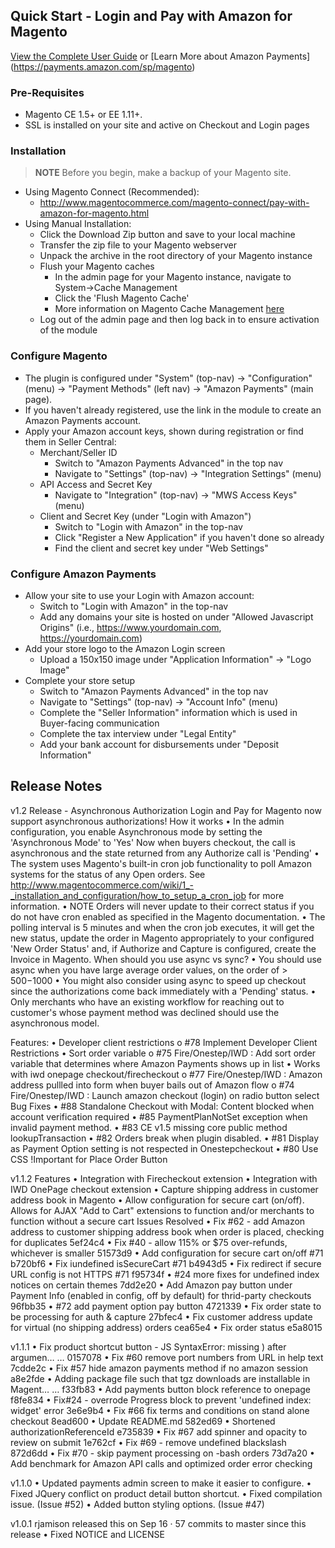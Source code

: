## Quick Start - Login and Pay with Amazon for Magento

[View the Complete User Guide](https://github.com/paywithamazon/amazon-payments-magento-plugin/raw/gh-pages/resources/Pay%20with%20Amazon%20for%20Magento%20User%20Guide.pdf)
or [Learn More about Amazon Payments] (https://payments.amazon.com/sp/magento)


### Pre-Requisites
* Magento CE 1.5+ or EE 1.11+.
* SSL is installed on your site and active on Checkout and Login pages


### Installation
> **NOTE** Before you begin, make a backup of your Magento site.

* Using Magento Connect (Recommended):
    * http://www.magentocommerce.com/magento-connect/pay-with-amazon-for-magento.html
* Using Manual Installation:
    * Click the Download Zip button and save to your local machine
    * Transfer the zip file to your Magento webserver
    * Unpack the archive in the root directory of your Magento instance
    * Flush your Magento caches
        * In the admin page for your Magento instance, navigate to System->Cache Management
        * Click the 'Flush Magento Cache'
        * More information on Magento Cache Management [here](http://www.magentocommerce.com/knowledge-base/entry/cache-storage-management)
    * Log out of the admin page and then log back in to ensure activation of the module


### Configure Magento
* The plugin is configured under "System" (top-nav) -> "Configuration" (menu) -> "Payment Methods" (left nav) -> "Amazon Payments" (main page).
* If you haven't already registered, use the link in the module to create an Amazon Payments account.
* Apply your Amazon account keys, shown during registration or find them in Seller Central:
    * Merchant/Seller ID
       * Switch to "Amazon Payments Advanced" in the top nav
       * Navigate to "Settings" (top-nav) -> "Integration Settings" (menu)
    * API Access and Secret Key
       * Navigate to "Integration" (top-nav) -> "MWS Access Keys" (menu)
    * Client and Secret Key (under "Login with Amazon")
       * Switch to "Login with Amazon" in the top-nav
       * Click "Register a New Application" if you haven't done so already
       * Find the client and secret key under "Web Settings"


### Configure Amazon Payments
 * Allow your site to use your Login with Amazon account:
    * Switch to "Login with Amazon" in the top-nav
    * Add any domains your site is hosted on under "Allowed Javascript Origins" (i.e., https://www.yourdomain.com, https://yourdomain.com)
 * Add your store logo to the Amazon Login screen
    * Upload a 150x150 image under "Application Information" -> "Logo Image"
 * Complete your store setup
    * Switch to "Amazon Payments Advanced" in the top nav
    * Navigate to "Settings" (top-nav) -> "Account Info" (menu)
    * Complete the "Seller Information" information which is used in Buyer-facing communication
    * Complete the tax interview under "Legal Entity"
    * Add your bank account for disbursements under "Deposit Information"

## Release Notes

v1.2 Release - Asynchronous Authorization
Login and Pay for Magento now support asynchronous authorizations!
How it works
•	In the admin configuration, you enable Asynchronous mode by setting the 'Asynchronous Mode' to 'Yes' Now when buyers checkout, the call is asynchronous and the state returned from any Authorize call is 'Pending'
•	The system uses Magento's built-in cron job functionality to poll Amazon systems for the status of any Open orders. See http://www.magentocommerce.com/wiki/1_-_installation_and_configuration/how_to_setup_a_cron_job for more information.
•	NOTE Orders will never update to their correct status if you do not have cron enabled as specified in the Magento documentation.
•	The polling interval is 5 minutes and when the cron job executes, it will get the new status, update the order in Magento appropriately to your configured 'New Order Status' and, if Authorize and Capture is configured, create the Invoice in Magento.
When should you use async vs sync?
•	You should use async when you have large average order values, on the order of > $500-$1000
•	You might also consider using async to speed up checkout since the authorizations come back immediately with a 'Pending' status.
•	Only merchants who have an existing workflow for reaching out to customer's whose payment method was declined should use the asynchronous model.

Features:
•	Developer client restrictions
o	#78 Implement Developer Client Restrictions
•	Sort order variable
o	#75 Fire/Onestep/IWD : Add sort order variable that determines where Amazon Payments shows up in list
•	Works with iwd onepage checkout/firecheckout
o	#77 Fire/Onestep/IWD : Amazon address pullled into form when buyer bails out of Amazon flow
o	#74 Fire/Onestep/IWD : Launch amazon checkout (login) on radio button select
Bug Fixes
•	#88 Standalone Checkout with Modal: Content blocked when account verification required
•	#85 PaymentPlanNotSet exception when invalid payment method.
•	#83 CE v1.5 missing core public method lookupTransaction
•	#82 Orders break when plugin disabled.
•	#81 Display as Payment Option setting is not respected in Onestepcheckout
•	#80 Use CSS !Important for Place Order Button

v1.1.2
Features
•	Integration with Firecheckout extension
•	Integration with IWD OnePage checkout extension
•	Capture shipping address in customer address book in Magento
•	Allow configuration for secure cart (on/off). Allows for AJAX "Add to Cart" extensions to function and/or merchants to function without a secure cart
Issues Resolved
•	Fix #62 - add Amazon address to customer shipping address book when order is placed, checking for duplicates 5ef24c4
•	Fix #40 - allow 115% or $75 over-refunds, whichever is smaller 51573d9
•	Add configuration for secure cart on/off #71 b720bf6
•	Fix iundefined isSecureCart #71 b4943d5
•	Fix redirect if secure URL config is not HTTPS #71 f95734f
•	#24 more fixes for undefined index notices on certain themes 7dd2e20
•	Add Amazon pay button under Payment Info (enabled in config, off by default) for thrid-party checkouts 96fbb35
•	#72 add payment option pay button 4721339
•	Fix order state to be processing for auth & capture 27bfec4
•	Fix customer address update for virtual (no shipping address) orders cea65e4
•	Fix order status e5a8015

v1.1.1 
•	Fix product shortcut button - JS SyntaxError: missing ) after argumen… … 0157078
•	Fix #60 remove port numbers from URL in help text 7cdde2c
•	Fix #57 hide amazon payments method if no amazon session a8e2fde
•	Adding package file such that tgz downloads are installable in Magent… … f33fb83
•	Add payments button block reference to onepage f8fe834
•	Fix#24 - overrode Progress block to prevent 'undefined index: widget' error 3e6e9b4
•	Fix #66 fix terms and conditions on stand alone checkout 8ead600
•	Update README.md 582ed69
•	Shortened authorizationReferenceId e735839
•	Fix #67 add spinner and opacity to review on submit 1e762cf
•	Fix #69 - remove undefined blackslash 872d6dd
•	Fix #70 - skip payment processing on -bash orders 73d7a20
•	Add benchmark for Amazon API calls and optimized order error checking

v1.1.0
•	Updated payments admin screen to make it easier to configure.
•	Fixed JQuery conflict on product detail button shortcut.
•	Fixed compilation issue. (Issue #52)
•	Added button styling options. (Issue #47)

v1.0.1
  rjamison released this on Sep 16 · 57 commits to master since this release
•	Fixed NOTICE and LICENSE


